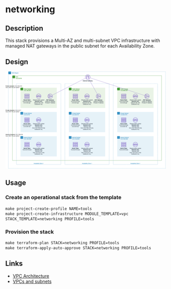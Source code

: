 # networking

## Description

This stack provisions a Multi-AZ and multi-subnet VPC infrastructure with managed NAT gateways in the public subnet for each Availability Zone.

## Design

![This VPC Architecture](diagram.png)

## Usage

### Create an operational stack from the template

    make project-create-profile NAME=tools
    make project-create-infrastructure MODULE_TEMPLATE=vpc STACK_TEMPLATE=networking PROFILE=tools

### Provision the stack

    make terraform-plan STACK=networking PROFILE=tools
    make terraform-apply-auto-approve STACK=networking PROFILE=tools

## Links

- [VPC Architecture](https://docs.aws.amazon.com/quickstart/latest/vpc/architecture.html)
- [VPCs and subnets](https://docs.aws.amazon.com/vpc/latest/userguide/VPC_Subnets.html)
